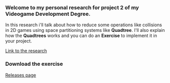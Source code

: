 
### Welcome to my personal research for project 2 of my Videogame Development Degree.

In this research i'll talk about how to reduce some operations like collisions in 2D games using space partitioning systems like **Quadtree**. I'll also explain how the **Quadtrees** works and you can do an **Exercise** to implement it in your project.

[Link to the research](https://tinotano.github.io/Personal_Research/)

### Download the exercise

[Releases page](https://github.com/TinoTano/Personal_Research/releases)

